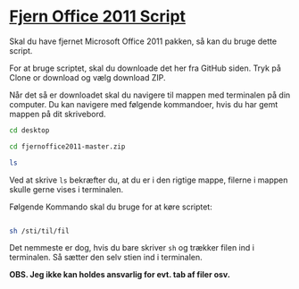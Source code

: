 # [Fjern Office 2011 Script](https://github.com/mjoerck/fjernoffice2011#fjern-office-2011-script)

Skal du have fjernet Microsoft Office 2011 pakken, så kan du bruge dette script.

For at bruge scriptet, skal du downloade det her fra GitHub siden. Tryk på Clone or download og vælg download ZIP.

Når det så er downloadet skal du navigere til mappen med terminalen på din computer.
Du kan navigere med følgende kommandoer, hvis du har gemt mappen på dit skrivebord.

``` bash
cd desktop

cd fjernoffice2011-master.zip

ls
```

Ved at skrive `ls` bekræfter du, at du er i den rigtige mappe, filerne i mappen skulle gerne vises i terminalen.

Følgende Kommando skal du bruge for at køre scriptet:

``` bash

sh /sti/til/fil

```

Det nemmeste er dog, hvis du bare skriver `sh` og trækker filen ind i terminalen. Så sætter den selv stien ind i terminalen.

**OBS. Jeg ikke kan holdes ansvarlig for evt. tab af filer osv.**
